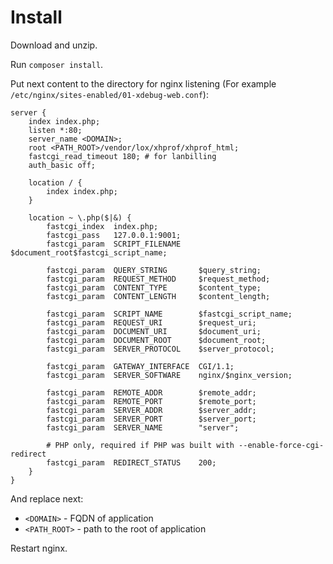 # Install

Download and unzip.

Run `composer install`.

Put next content to the directory for nginx listening (For example `/etc/nginx/sites-enabled/01-xdebug-web.conf`):

```
server {
    index index.php;
    listen *:80;
    server_name <DOMAIN>;
    root <PATH_ROOT>/vendor/lox/xhprof/xhprof_html;
    fastcgi_read_timeout 180; # for lanbilling
    auth_basic off;

    location / {
        index index.php;
    }

    location ~ \.php($|&) {
        fastcgi_index  index.php;
        fastcgi_pass   127.0.0.1:9001;
        fastcgi_param  SCRIPT_FILENAME $document_root$fastcgi_script_name;

        fastcgi_param  QUERY_STRING       $query_string;
        fastcgi_param  REQUEST_METHOD     $request_method;
        fastcgi_param  CONTENT_TYPE       $content_type;
        fastcgi_param  CONTENT_LENGTH     $content_length;

        fastcgi_param  SCRIPT_NAME        $fastcgi_script_name;
        fastcgi_param  REQUEST_URI        $request_uri;
        fastcgi_param  DOCUMENT_URI       $document_uri;
        fastcgi_param  DOCUMENT_ROOT      $document_root;
        fastcgi_param  SERVER_PROTOCOL    $server_protocol;

        fastcgi_param  GATEWAY_INTERFACE  CGI/1.1;
        fastcgi_param  SERVER_SOFTWARE    nginx/$nginx_version;

        fastcgi_param  REMOTE_ADDR        $remote_addr;
        fastcgi_param  REMOTE_PORT        $remote_port;
        fastcgi_param  SERVER_ADDR        $server_addr;
        fastcgi_param  SERVER_PORT        $server_port;
        fastcgi_param  SERVER_NAME        "server";

        # PHP only, required if PHP was built with --enable-force-cgi-redirect
        fastcgi_param  REDIRECT_STATUS    200;
    }
}
```

And replace next:
* `<DOMAIN>` - FQDN of application
* `<PATH_ROOT>` - path to the root of application

Restart nginx.
